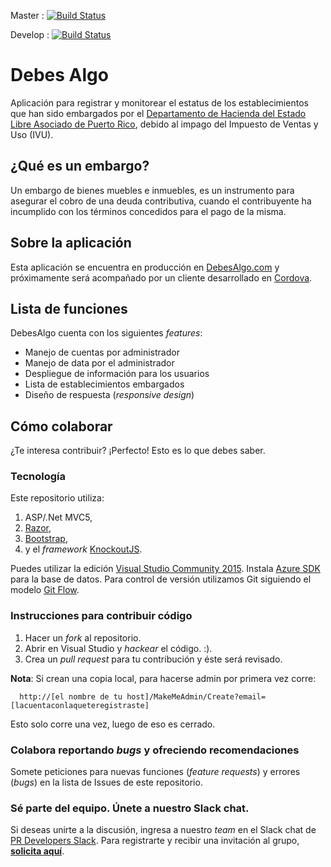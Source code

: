 Master : [![Build Status](https://travis-ci.org/aallfredo/DebesAlgo.svg?branch=master)](https://travis-ci.org/aallfredo/DebesAlgo)

Develop : [![Build Status](https://travis-ci.org/aallfredo/DebesAlgo.svg?branch=develop)](https://travis-ci.org/aallfredo/DebesAlgo)

# Debes Algo
Aplicación para registrar y monitorear el estatus de los establecimientos que han sido embargados por el [Departamento de Hacienda del Estado Libre Asociado de Puerto Rico](http://www.hacienda.gobierno.pr/), debido al impago del Impuesto de Ventas y Uso (IVU).

## ¿Qué es un embargo?
Un embargo de bienes muebles e inmuebles, es un instrumento para asegurar el cobro de una deuda contributiva, cuando el contribuyente ha incumplido con los términos concedidos para el pago de la misma. 

## Sobre la aplicación
Esta aplicación se encuentra en producción en [DebesAlgo.com](http://debesalgo.com) y próximamente será acompañado por un cliente desarrollado en [Cordova](https://cordova.apache.org/).

## Lista de funciones
DebesAlgo cuenta con los siguientes *features*:
- Manejo de cuentas por administrador
- Manejo de data por el administrador
- Despliegue de información para los usuarios
- Lista de establecimientos embargados
- Diseño de respuesta (*responsive design*)

## Cómo colaborar
¿Te interesa contribuir? ¡Perfecto! Esto es lo que debes saber.

### Tecnología
Este repositorio utiliza:
1. ASP/.Net MVC5, 
2. [Razor](http://www.asp.net/web-pages/overview/getting-started/introducing-razor-syntax-c), 
3. [Bootstrap](http://getbootstrap.com/), 
4. y el *framework* [KnockoutJS](http://knockoutjs.com/). 

Puedes utilizar la edición [Visual Studio Community 2015](https://www.visualstudio.com/en-us/products/visual-studio-community-vs.aspx). Instala [Azure SDK](http://go.microsoft.com/fwlink/?linkid=518003&clcid=0x409) para la base de datos. Para control de versión utilizamos Git siguiendo el modelo [Git Flow](http://nvie.com/posts/a-successful-git-branching-model/). 

### Instrucciones para contribuir código
1. Hacer un *fork* al repositorio.
2. Abrir en Visual Studio y *hackear* el código. :).
3. Crea un *pull request* para tu contribución y éste será revisado.

**Nota**: Si crean una copia local, para hacerse admin por primera vez corre:

      http://[el nombre de tu host]/MakeMeAdmin/Create?email=[lacuentaconlaqueteregistraste]

Esto solo corre una vez, luego de eso es cerrado.

### Colabora reportando *bugs* y ofreciendo recomendaciones
Somete peticiones para nuevas funciones (*feature requests*) y errores (*bugs*) en la lista de Issues de este repositorio.

### Sé parte del equipo. Únete a nuestro Slack chat.
Si deseas unirte a la discusión, ingresa a nuestro *team* en el Slack chat de [PR Developers Slack](http://PRDevelopers.slack.com). Para registrarte y recibir una invitación al grupo, [**solicita aquí**](https://prdevelopers.herokuapp.com/). 
